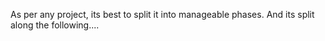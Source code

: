 As per any project, its best to split it into manageable phases. And its split along the following....
